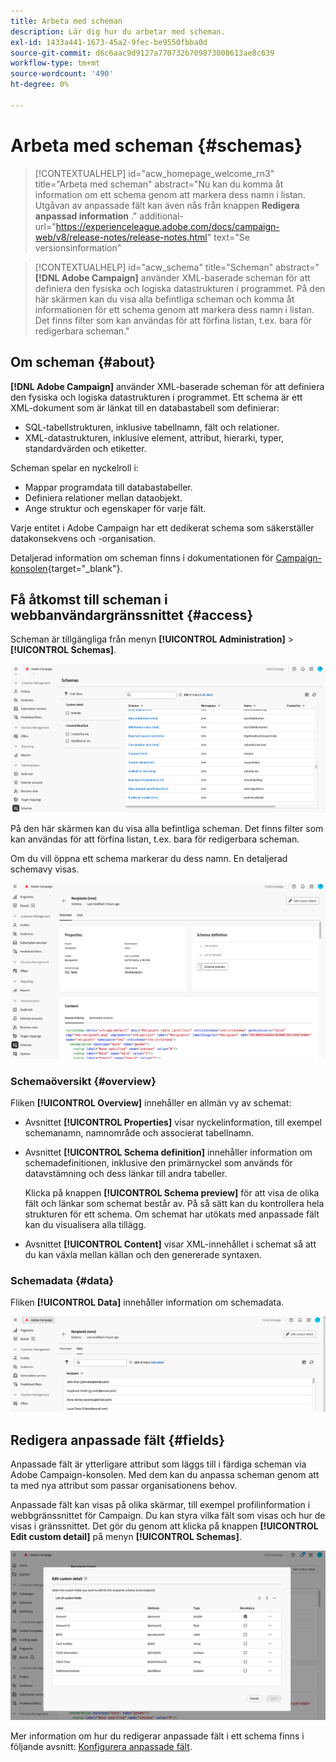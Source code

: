 ```yaml
---
title: Arbeta med scheman
description: Lär dig hur du arbetar med scheman.
exl-id: 1433a441-1673-45a2-9fec-be9550fbba0d
source-git-commit: d6c6aac9d9127a770732b709873008613ae8c639
workflow-type: tm+mt
source-wordcount: '490'
ht-degree: 0%

---
```


# Arbeta med scheman {#schemas}

>[!CONTEXTUALHELP]
>id="acw_homepage_welcome_rn3"
>title="Arbeta med scheman"
>abstract="Nu kan du komma åt information om ett schema genom att markera dess namn i listan. Utgåvan av anpassade fält kan även nås från knappen **Redigera anpassad information** ."
>additional-url="https://experienceleague.adobe.com/docs/campaign-web/v8/release-notes/release-notes.html" text="Se versionsinformation"

>[!CONTEXTUALHELP]
>id="acw_schema"
>title="Scheman"
>abstract="**[!DNL Adobe Campaign]** använder XML-baserade scheman för att definiera den fysiska och logiska datastrukturen i programmet. På den här skärmen kan du visa alla befintliga scheman och komma åt informationen för ett schema genom att markera dess namn i listan. Det finns filter som kan användas för att förfina listan, t.ex. bara för redigerbara scheman."

## Om scheman {#about}

**[!DNL Adobe Campaign]** använder XML-baserade scheman för att definiera den fysiska och logiska datastrukturen i programmet. Ett schema är ett XML-dokument som är länkat till en databastabell som definierar:

* SQL-tabellstrukturen, inklusive tabellnamn, fält och relationer.
* XML-datastrukturen, inklusive element, attribut, hierarki, typer, standardvärden och etiketter.

Scheman spelar en nyckelroll i:

* Mappar programdata till databastabeller.
* Definiera relationer mellan dataobjekt.
* Ange struktur och egenskaper för varje fält.

Varje entitet i Adobe Campaign har ett dedikerat schema som säkerställer datakonsekvens och -organisation.

Detaljerad information om scheman finns i dokumentationen för [Campaign-konsolen](https://experienceleague.adobe.com/en/docs/campaign/campaign-v8/developer/shemas-forms/schemas){target="_blank"}.

## Få åtkomst till scheman i webbanvändargränssnittet {#access}

Scheman är tillgängliga från menyn **[!UICONTROL Administration]** > **[!UICONTROL Schemas]**.

![Visning av schemalista med tillgängliga scheman och filter](assets/schemas-list.png)

På den här skärmen kan du visa alla befintliga scheman. Det finns filter som kan användas för att förfina listan, t.ex. bara för redigerbara scheman.

Om du vill öppna ett schema markerar du dess namn. En detaljerad schemavy visas.

![Skärm med schemainformation som visar schemaegenskaper och innehåll](assets/schema-details.png)

### Schemaöversikt {#overview}

Fliken **[!UICONTROL Overview]** innehåller en allmän vy av schemat:

* Avsnittet **[!UICONTROL Properties]** visar nyckelinformation, till exempel schemanamn, namnområde och associerat tabellnamn.

* Avsnittet **[!UICONTROL Schema definition]** innehåller information om schemadefinitionen, inklusive den primärnyckel som används för datavstämning och dess länkar till andra tabeller.

  Klicka på knappen **[!UICONTROL Schema preview]** för att visa de olika fält och länkar som schemat består av. På så sätt kan du kontrollera hela strukturen för ett schema. Om schemat har utökats med anpassade fält kan du visualisera alla tillägg.

* Avsnittet **[!UICONTROL Content]** visar XML-innehållet i schemat så att du kan växla mellan källan och den genererade syntaxen.

### Schemadata {#data}

Fliken **[!UICONTROL Data]** innehåller information om schemadata.

![Fliken Schemadata visar datastruktur och attribut](assets/schemas-data.png)

## Redigera anpassade fält {#fields}

Anpassade fält är ytterligare attribut som läggs till i färdiga scheman via Adobe Campaign-konsolen. Med dem kan du anpassa scheman genom att ta med nya attribut som passar organisationens behov.

Anpassade fält kan visas på olika skärmar, till exempel profilinformation i webbgränssnittet för Campaign. Du kan styra vilka fält som visas och hur de visas i gränssnittet. Det gör du genom att klicka på knappen **[!UICONTROL Edit custom detail]** på menyn **[!UICONTROL Schemas]**.

![Skärmen Anpassade fält visar redigerbara attribut](assets/schemas-custom.png)

Mer information om hur du redigerar anpassade fält i ett schema finns i följande avsnitt: [Konfigurera anpassade fält](../administration/custom-fields.md).